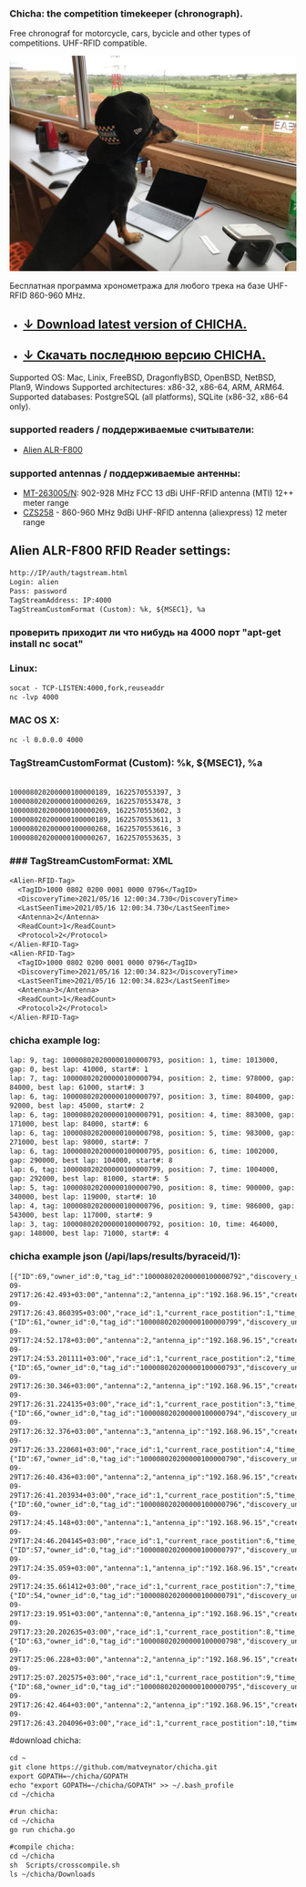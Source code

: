 ### Chicha: the competition timekeeper (chronograph).

Free chronograf for motorcycle, cars, bycicle and other types of competitions. 
UHF-RFID compatible. 

<img src="https://raw.githubusercontent.com/matveynator/chicha/main/chicha.jpg" width="600">

Бесплатная программа хронометража для любого трека на базе UHF-RFID 860-960 MHz. 

- ## [↓ Download latest version of CHICHA.](http://files.matveynator.ru/chicha/) 
- ## [↓ Скачать последнюю версию CHICHA.](http://files.matveynator.ru/chicha/)

Supported OS: Mac, Linix, FreeBSD, DragonflyBSD, OpenBSD, NetBSD, Plan9, Windows
Supported architectures: x86-32, x86-64, ARM, ARM64. 
Supported databases: PostgreSQL (all platforms), SQLite (x86-32, x86-64 only).

###  supported readers / поддерживаемые считыватели: 

- [Alien ALR-F800](https://www.alientechnology.com/products/readers/alr-f800/)


### supported antennas / поддерживаемые антенны:

- [MT-263005/N](https://www.arcantenna.com/products/mt-263005-n-902-928-mhz-fcc-13-dbi-dbi-linear-v-h-polarity-directional-antenna-with-n-female-termination): 902-928 MHz FCC 13 dBi UHF-RFID antenna (MTI) 12++ meter range
- [CZS258](https://aliexpress.ru/item/32891562027.html) -  860-960 MHz 9dBi UHF-RFID antenna (aliexpress) 12 meter range


## Alien ALR-F800 RFID Reader settings:

```
http://IP/auth/tagstream.html
Login: alien
Pass: password
TagStreamAddress: IP:4000 
TagStreamCustomFormat (Custom): %k, ${MSEC1}, %a
```

### проверить приходит ли что нибудь на 4000 порт "apt-get install nc socat"
### Linux:
```
socat - TCP-LISTEN:4000,fork,reuseaddr 
nc -lvp 4000
```
### MAC OS X:
```
nc -l 0.0.0.0 4000
```


### TagStreamCustomFormat (Custom): %k, ${MSEC1}, %a
```

100008020200000100000189, 1622570553397, 3
100008020200000100000269, 1622570553478, 3
100008020200000100000269, 1622570553602, 3
100008020200000100000189, 1622570553611, 3
100008020200000100000268, 1622570553616, 3
100008020200000100000267, 1622570553635, 3
```

### ### TagStreamCustomFormat: XML
```
<Alien-RFID-Tag>
  <TagID>1000 0802 0200 0001 0000 0796</TagID>
  <DiscoveryTime>2021/05/16 12:00:34.730</DiscoveryTime>
  <LastSeenTime>2021/05/16 12:00:34.730</LastSeenTime>
  <Antenna>2</Antenna>
  <ReadCount>1</ReadCount>
  <Protocol>2</Protocol>
</Alien-RFID-Tag>
<Alien-RFID-Tag>
  <TagID>1000 0802 0200 0001 0000 0796</TagID>
  <DiscoveryTime>2021/05/16 12:00:34.823</DiscoveryTime>
  <LastSeenTime>2021/05/16 12:00:34.823</LastSeenTime>
  <Antenna>3</Antenna>
  <ReadCount>1</ReadCount>
  <Protocol>2</Protocol>
</Alien-RFID-Tag>
```

### chicha example log:
```
lap: 9, tag: 100008020200000100000793, position: 1, time: 1013000, gap: 0, best lap: 41000, start#: 1 
lap: 7, tag: 100008020200000100000794, position: 2, time: 978000, gap: 84000, best lap: 61000, start#: 3 
lap: 6, tag: 100008020200000100000797, position: 3, time: 804000, gap: 92000, best lap: 45000, start#: 2 
lap: 6, tag: 100008020200000100000791, position: 4, time: 883000, gap: 171000, best lap: 84000, start#: 6 
lap: 6, tag: 100008020200000100000798, position: 5, time: 983000, gap: 271000, best lap: 98000, start#: 7 
lap: 6, tag: 100008020200000100000795, position: 6, time: 1002000, gap: 290000, best lap: 104000, start#: 8 
lap: 6, tag: 100008020200000100000799, position: 7, time: 1004000, gap: 292000, best lap: 81000, start#: 5 
lap: 5, tag: 100008020200000100000790, position: 8, time: 900000, gap: 340000, best lap: 119000, start#: 10 
lap: 4, tag: 100008020200000100000796, position: 9, time: 986000, gap: 543000, best lap: 117000, start#: 9 
lap: 3, tag: 100008020200000100000792, position: 10, time: 464000, gap: 148000, best lap: 71000, start#: 4 
```

### chicha example json (/api/laps/results/byraceid/1):
```
[{"ID":69,"owner_id":0,"tag_id":"100008020200000100000792","discovery_unix_time":1632925602493,"discovery_time":"2021-09-29T17:26:42.493+03:00","antenna":2,"antenna_ip":"192.168.96.15","created_at":"2021-09-29T17:26:43.860395+03:00","race_id":1,"current_race_postition":1,"time_behind_the_leader":0,"lap_number":8,"lap_time":105286,"lap_postition":1,"lap_is_current":1,"best_lap_time":84187,"best_lap_postition":5,"race_total_time":948606,"better_or_worse_lap_time":-21099},{"ID":61,"owner_id":0,"tag_id":"100008020200000100000799","discovery_unix_time":1632925492178,"discovery_time":"2021-09-29T17:24:52.178+03:00","antenna":2,"antenna_ip":"192.168.96.15","created_at":"2021-09-29T17:24:53.201111+03:00","race_id":1,"current_race_postition":2,"time_behind_the_leader":110315,"lap_number":7,"lap_time":121365,"lap_postition":1,"lap_is_current":1,"best_lap_time":80163,"best_lap_postition":4,"race_total_time":838291,"better_or_worse_lap_time":-41202},{"ID":65,"owner_id":0,"tag_id":"100008020200000100000793","discovery_unix_time":1632925590346,"discovery_time":"2021-09-29T17:26:30.346+03:00","antenna":2,"antenna_ip":"192.168.96.15","created_at":"2021-09-29T17:26:31.224135+03:00","race_id":1,"current_race_postition":3,"time_behind_the_leader":98168,"lap_number":7,"lap_time":66035,"lap_postition":3,"lap_is_current":1,"best_lap_time":34160,"best_lap_postition":1,"race_total_time":936459,"better_or_worse_lap_time":-31875},{"ID":66,"owner_id":0,"tag_id":"100008020200000100000794","discovery_unix_time":1632925592376,"discovery_time":"2021-09-29T17:26:32.376+03:00","antenna":3,"antenna_ip":"192.168.96.15","created_at":"2021-09-29T17:26:33.220601+03:00","race_id":1,"current_race_postition":4,"time_behind_the_leader":100198,"lap_number":7,"lap_time":321863,"lap_postition":4,"lap_is_current":1,"best_lap_time":86166,"best_lap_postition":7,"race_total_time":938489,"better_or_worse_lap_time":-235697},{"ID":67,"owner_id":0,"tag_id":"100008020200000100000790","discovery_unix_time":1632925600436,"discovery_time":"2021-09-29T17:26:40.436+03:00","antenna":2,"antenna_ip":"192.168.96.15","created_at":"2021-09-29T17:26:41.203934+03:00","race_id":1,"current_race_postition":5,"time_behind_the_leader":108258,"lap_number":7,"lap_time":124346,"lap_postition":5,"lap_is_current":1,"best_lap_time":86176,"best_lap_postition":8,"race_total_time":946549,"better_or_worse_lap_time":-38170},{"ID":60,"owner_id":0,"tag_id":"100008020200000100000796","discovery_unix_time":1632925485148,"discovery_time":"2021-09-29T17:24:45.148+03:00","antenna":1,"antenna_ip":"192.168.96.15","created_at":"2021-09-29T17:24:46.204145+03:00","race_id":1,"current_race_postition":6,"time_behind_the_leader":214635,"lap_number":6,"lap_time":88227,"lap_postition":5,"lap_is_current":1,"best_lap_time":88227,"best_lap_postition":9,"race_total_time":831261,"better_or_worse_lap_time":0},{"ID":57,"owner_id":0,"tag_id":"100008020200000100000797","discovery_unix_time":1632925475059,"discovery_time":"2021-09-29T17:24:35.059+03:00","antenna":1,"antenna_ip":"192.168.96.15","created_at":"2021-09-29T17:24:35.661412+03:00","race_id":1,"current_race_postition":7,"time_behind_the_leader":298796,"lap_number":5,"lap_time":73083,"lap_postition":7,"lap_is_current":1,"best_lap_time":68091,"best_lap_postition":2,"race_total_time":821172,"better_or_worse_lap_time":-4992},{"ID":54,"owner_id":0,"tag_id":"100008020200000100000791","discovery_unix_time":1632925399951,"discovery_time":"2021-09-29T17:23:19.951+03:00","antenna":0,"antenna_ip":"192.168.96.15","created_at":"2021-09-29T17:23:20.202635+03:00","race_id":1,"current_race_postition":8,"time_behind_the_leader":342986,"lap_number":4,"lap_time":105221,"lap_postition":7,"lap_is_current":1,"best_lap_time":85176,"best_lap_postition":6,"race_total_time":746064,"better_or_worse_lap_time":-20045},{"ID":63,"owner_id":0,"tag_id":"100008020200000100000798","discovery_unix_time":1632925506228,"discovery_time":"2021-09-29T17:25:06.228+03:00","antenna":2,"antenna_ip":"192.168.96.15","created_at":"2021-09-29T17:25:07.202575+03:00","race_id":1,"current_race_postition":9,"time_behind_the_leader":449263,"lap_number":4,"lap_time":100227,"lap_postition":9,"lap_is_current":1,"best_lap_time":75142,"best_lap_postition":3,"race_total_time":852341,"better_or_worse_lap_time":-25085},{"ID":68,"owner_id":0,"tag_id":"100008020200000100000795","discovery_unix_time":1632925602464,"discovery_time":"2021-09-29T17:26:42.464+03:00","antenna":2,"antenna_ip":"192.168.96.15","created_at":"2021-09-29T17:26:43.204096+03:00","race_id":1,"current_race_postition":10,"time_behind_the_leader":545499,"lap_number":4,"lap_time":124344,"lap_postition":10,"lap_is_current":1,"best_lap_time":97264,"best_lap_postition":10,"race_total_time":948577,"better_or_worse_lap_time":-27080}]
```

#download chicha:
```
cd ~
git clone https://github.com/matveynator/chicha.git
export GOPATH=~/chicha/GOPATH
echo "export GOPATH=~/chicha/GOPATH" >> ~/.bash_profile
cd ~/chicha
```

```
#run chicha:  
cd ~/chicha
go run chicha.go
```

```
#compile chicha:
cd ~/chicha
sh  Scripts/crosscompile.sh
ls ~/chicha/Downloads
```

